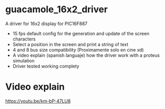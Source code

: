 # guacamole_16x2_driver
A driver for 16x2 display for PIC16F887

* 15 fps default config for the generation and update of the screen characters
* Select a position in the screen and print a string of text
* 4 and 8 bus size compatibility (Proximamente solo en cine xd)
* A video explain (spanish languaje) how the driver work with a proteus simulation
* Driver tested working complety

# Video explain
https://youtu.be/km-bP-47LU8
